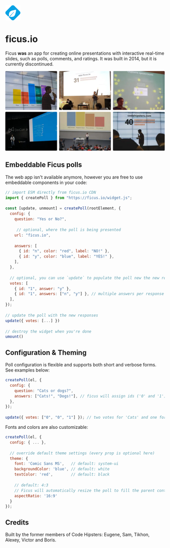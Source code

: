 <img width="48px" height="48px" alt="ficus.io logo" src="web/assets/ficus-logo.svg" />

# ficus.io

Ficus **was** an app for creating online presentations with interactive real-time slides, such as
polls, comments, and ratings. It was built in 2014, but it is currently discontinued.

![See Ficus.io in action](web/assets/in-action.webp)

## Embeddable Ficus polls

The web app isn't available anymore, however you are free to use embeddable components in your code:

```js
// import ESM directly from ficus.io CDN
import { createPoll } from "https://ficus.io/widget.js";

const [update, unmount] = createPoll(rootElement, {
  config: {
    question: "Yes or No?",

     // optional, where the poll is being presented
    url: "ficus.io",

    answers: [
      { id: "n", color: "red", label: "NO!" },
      { id: "y", color: "blue", label: "YES!" },
    ],
  },

  // optional, you can use `update` to populate the poll new the new responces later on
  votes: [
    { id: "1", answer: "y" },
    { id: "1", answers: ["n", "y"] }, // multiple answers per response are allowed!
  ],
});

// update the poll with the new responses
update({ votes: [...] })

// destroy the widget when you're done
umount()
```

## Configuration & Theming

Poll configuration is flexible and supports both short and verbose forms. See examples below:

```js
createPoll(el, {
  config: {
    question: "Cats or dogs?",
    answers: ["Cats!", "Dogs!"], // ficus will assign ids ('0' and '1') and colors automatically
  },
});

update({ votes: ["0", "0", "1"] }); // two votes for 'Cats' and one for 'Dogs'
```

Fonts and colors are also customizable:

```js
createPoll(el, {
  config: { ... },

  // override default theme settings (every prop is optional here)
  theme: {
    font: 'Comic Sans MS',   // default: system-ui
    backgroundColor: 'blue', // default: white
    textColor: 'red',        // default: black

    // default: 4:3
    // Ficus will automatically resize the poll to fill the parent container's width
    aspectRatio: '16:9'
  }
});
```

## Credits

Built by the former members of Code Hipsters: Eugene, Sam, Tikhon, Alexey, Victor and Boris.
